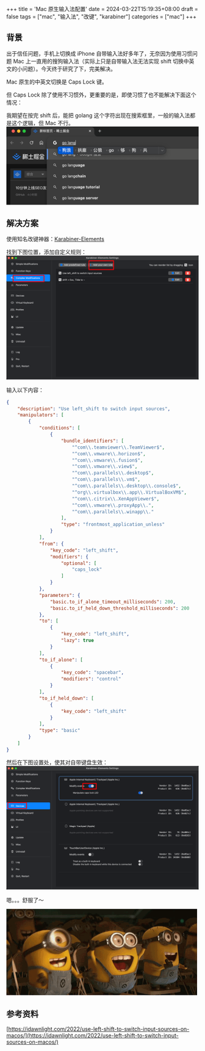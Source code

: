 +++
title = 'Mac 原生输入法配置'
date = 2024-03-22T15:19:35+08:00
draft = false
tags = ["mac", "输入法", "改键", "karabiner"]
categories = ["mac"]
+++

## 背景

出于信任问题，手机上切换成 iPhone 自带输入法好多年了，无奈因为使用习惯问题 Mac 上一直用的搜狗输入法（实际上只是自带输入法无法实现 shift 切换中英文的小问题）。今天终于研究了下，完美解决。

Mac 原生的中英文切换是 Caps Lock 键。

但 Caps Lock 除了使用不习惯外，更重要的是，即使习惯了也不能解决下面这个情况：

我期望在按完 shift 后，能把 golang 这个字符出现在搜索框里，一般的输入法都是这个逻辑，但 Mac 不行。
![2024-03-22-15-52-HcAOE0](https://raw.githubusercontent.com/zzkrix/blog-images/main/assets/2024-03-22-15-52-HcAOE0.png)

## 解决方案

使用知名改键神器：[Karabiner-Elements](https://karabiner-elements.pqrs.org/)

找到下图位置，添加自定义规则：
![2024-03-22-15-21-sqktgV](https://raw.githubusercontent.com/zzkrix/blog-images/main/assets/2024-03-22-15-21-sqktgV.png)

输入以下内容：

```json
{
    "description": "Use left_shift to switch input sources",
    "manipulators": [
        {
            "conditions": [
                {
                    "bundle_identifiers": [
                        "^com\\.teamviewer\\.TeamViewer$",
                        "^com\\.vmware\\.horizon$",
                        "^com\\.vmware\\.fusion$",
                        "^com\\.vmware\\.view$",
                        "^com\\.parallels\\.desktop$",
                        "^com\\.parallels\\.vm$",
                        "^com\\.parallels\\.desktop\\.console$",
                        "^org\\.virtualbox\\.app\\.VirtualBoxVM$",
                        "^com\\.citrix\\.XenAppViewer$",
                        "^com\\.vmware\\.proxyApp\\.",
                        "^com\\.parallels\\.winapp\\."
                    ],
                    "type": "frontmost_application_unless"
                }
            ],
            "from": {
                "key_code": "left_shift",
                "modifiers": {
                    "optional": [
                        "caps_lock"
                    ]
                }
            },
            "parameters": {
                "basic.to_if_alone_timeout_milliseconds": 200,
                "basic.to_if_held_down_threshold_milliseconds": 200
            },
            "to": [
                {
                    "key_code": "left_shift",
                    "lazy": true
                }
            ],
            "to_if_alone": [
                {
                    "key_code": "spacebar",
                    "modifiers": "control"
                }
            ],
            "to_if_held_down": [
                {
                    "key_code": "left_shift"
                }
            ],
            "type": "basic"
        }
    ]
}
```

然后在下图设置处，使其对自带键盘生效：
![2024-03-22-15-22-DLzJf4](https://raw.githubusercontent.com/zzkrix/blog-images/main/assets/2024-03-22-15-22-DLzJf4.png)

嗯。。。舒服了～

![2024-03-22-16-35-EOfzwf](https://raw.githubusercontent.com/zzkrix/blog-images/main/assets/2024-03-22-16-35-EOfzwf.gif)

## 参考资料

[https://idawnlight.com/2022/use-left-shift-to-switch-input-sources-on-macos/](https://idawnlight.com/2022/use-left-shift-to-switch-input-sources-on-macos/)
